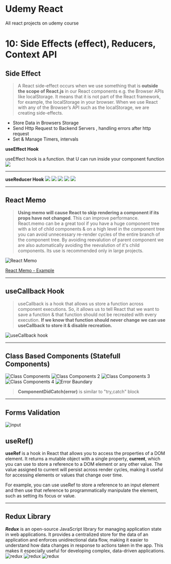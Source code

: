 # Udemy React

All react projects on udemy course

# 10: Side Effects (effect), Reducers, Context API

## Side Effect

> A React side-effect occurs when we use something that is **outside the scope of React.js** in our React components e.g. the Browser APIs like localStorage.
> It means that it is not part of the React framework, for example, the localStorage in your browser.
> When we use React with any of the Browser’s API such as the localStorage, we are creating side-effects.

-   Store Data in Browsers Storage
-   Send Http Request to Backend Servers , handling errors after http request
-   Set & Manage Timers, intervals

**useEffect Hook**

useEffect hook is a function. that U can run inside your component function
![](/Slides/useEffect.png)

---

**useReducer Hook**
![](/Slides/usereducer1.png)
![](/Slides/reducer_js.png)
![](/Slides/reduceVSuseReduce.png)
![](/slides/usereducer.png)
![](/Slides/usereducer4.png)

---

## React Memo

> **Using memo will cause React to skip rendering a component if its props have not changed**. This can improve performance.
> React.memo can be a great tool if you have a huge component tree with a lot of child components & on a high level in the component tree you can avoid unnecessary re-render cycles of the entire branch of the component tree. By avoiding reevalution of parent component we are also automatically avoiding the reevalution of it's child components. Its use is recommended only in large projects.

![React Memo](/Slides/React-memo.jpeg)

[React Memo - Example](https://www.w3schools.com/react/react_memo.asp)

---

## useCallback Hook

> useCallback is a hook that allows us store a function across component executions. So, it allows us to tell React that we want to save a function & that function should not be recreated with every execution. **If we know that function should never change we can use useCallback to store it & disable recreation.**

![useCallback hook](/slides/useCallback.jpeg)

---

## Class Based Components (Statefull Components)

![Class Components](/Slides/class_comps.png)
![Class Components 2](/Slides/class_comps2.png)
![Class Components 3](/Slides/class_comps3.png)
![Class Components 4](/Slides/class_comps4.png)
![Error Baundary](/Slides/errorBoundary.jpeg)

> **ComponentDidCatch(error)** is similar to "try,catch" block

---

## Forms Validation

![input](/Slides/forms_validation.jpg)

## useRef()

**useRef** is a hook in React that allows you to access the properties of a DOM element. It returns a mutable object with a single property, **current**, which you can use to store a reference to a DOM element or any other value. The value assigned to current will persist across render cycles, making it useful for accessing elements or values that change over time.

For example, you can use useRef to store a reference to an input element and then use that reference to programmatically manipulate the element, such as setting its focus or value.

---

## Redux Library

**_Redux_** is an open-source JavaScript library for managing application state in web applications. It provides a centralized store for the data of an application and enforces unidirectional data flow, making it easier to understand how data changes in response to actions taken in the app. This makes it especially useful for developing complex, data-driven applications.
![redux](/Slides/What_is_redux.jpg)
![redux](/Slides/Redux_State.jpg)
![redux](/Slides/ContextAPI_disadventages.jpg)
